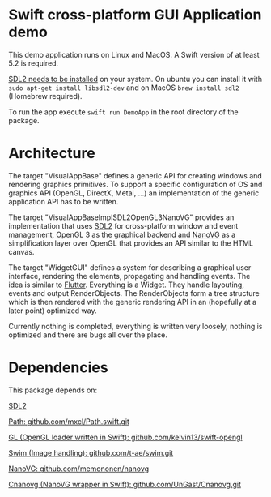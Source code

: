 # Swift cross-platform GUI Application demo

This demo application runs on Linux and MacOS. A Swift version of at least 5.2 is required.

[SDL2 needs to be installed](https://wiki.libsdl.org/Installation) on your system. On ubuntu you can install it with `sudo apt-get install libsdl2-dev` and on MacOS `brew install sdl2` (Homebrew required).

To run the app execute `swift run DemoApp` in the root directory of the package.

# Architecture

The target "VisualAppBase" defines a generic API for creating windows and rendering graphics primitives. 
To support a specific configuration of OS and graphics API (OpenGL, DirectX, Metal, ...) an implementation of the generic application API has to be written.

The target "VisualAppBaseImplSDL2OpenGL3NanoVG" provides an implementation that uses [SDL2](https://www.libsdl.org/index.php) for cross-platform window and event management, OpenGL 3 as the graphical backend and [NanoVG](https://github.com/memononen/nanovg) as a simplification layer over OpenGL that provides an API similar to the HTML canvas.

The target "WidgetGUI" defines a system for describing a graphical user interface, rendering the elements, propagating and handling events. The idea is similar to [Flutter](https://flutter.dev/). Everything is a Widget. They handle layouting, events and output RenderObjects. The RenderObjects form a tree structure which is then rendered with the generic rendering API in an (hopefully at a later point) optimized way.

Currently nothing is completed, everything is written very loosely, nothing is optimized and there are bugs all over the place.

# Dependencies

This package depends on:

[SDL2](https://www.libsdl.org/index.php)

[Path: github.com/mxcl/Path.swift.git](https://github.com/mxcl/Path.swift.git)

[GL (OpenGL loader written in Swift): github.com/kelvin13/swift-opengl](https://github.com/kelvin13/swift-opengl)

[Swim (Image handling): github.com/t-ae/swim.git](https://github.com/t-ae/swim.git)

[NanoVG: github.com/memononen/nanovg](https://github.com/memononen/nanovg)

[Cnanovg (NanoVG wrapper in Swift): github.com/UnGast/Cnanovg.git](https://github.com/UnGast/Cnanovg.git)